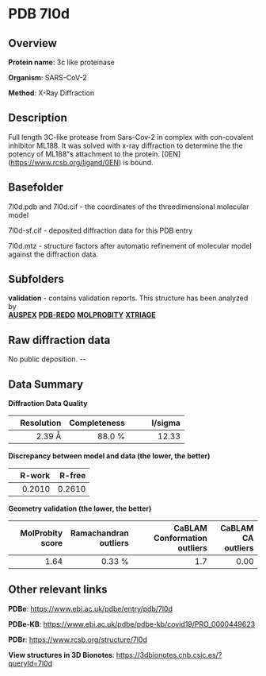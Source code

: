 # PDB 7l0d

## Overview

**Protein name**: 3c like proteinase

**Organism**: SARS-CoV-2

**Method**: X-Ray Diffraction

## Description

Full length 3C-like protease from Sars-Cov-2 in complex with con-covalent inhibitor ML188. It was solved with x-ray diffraction to determine the the potency of ML188"s attachment to the protein. [0EN] (https://www.rcsb.org/ligand/0EN) is bound.

## Basefolder

7l0d.pdb and 7l0d.cif - the coordinates of the threedimensional molecular model

7l0d-sf.cif - deposited diffraction data for this PDB entry

7l0d.mtz - structure factors after automatic refinement of molecular model against the diffraction data.

## Subfolders





**validation** - contains validation reports. This structure has been analyzed by <br>[**AUSPEX**](https://github.com/thorn-lab/coronavirus_structural_task_force/tree/master/pdb/3c_like_proteinase/SARS-CoV-2/7l0d/validation/auspex) [**PDB-REDO**](https://github.com/thorn-lab/coronavirus_structural_task_force/tree/master/pdb/3c_like_proteinase/SARS-CoV-2/7l0d/validation/pdb-redo) [**MOLPROBITY**](https://github.com/thorn-lab/coronavirus_structural_task_force/tree/master/pdb/3c_like_proteinase/SARS-CoV-2/7l0d/validation/molprobity) [**XTRIAGE**](https://github.com/thorn-lab/coronavirus_structural_task_force/blob/master/pdb/3c_like_proteinase/SARS-CoV-2/7l0d/validation/Xtriage_output.log)   



## Raw diffraction data

No public deposition. --<br> 

## Data Summary
**Diffraction Data Quality**

|   | Resolution | Completeness| I/sigma |
|---|-------------:|----------------:|--------------:|
|   |2.39 Å|88.0  %|<img width=50/>12.33|

**Discrepancy between model and data (the lower, the better)**

|   | **R-work**| **R-free**   
|---|-------------:|----------------:|           
||  0.2010|  0.2610|

**Geometry validation (the lower, the better)**

|   |**MolProbity<br>score**| **Ramachandran<br>outliers** | **CaBLAM<br>Conformation outliers** | **CaBLAM<br>CA outliers** |
|---|-------------:|----------------:|----------------:|----------------:|
||  1.64|  0.33 %|1.7|0.00|

 

 



## Other relevant links 
**PDBe**:  https://www.ebi.ac.uk/pdbe/entry/pdb/7l0d

**PDBe-KB**: https://www.ebi.ac.uk/pdbe/pdbe-kb/covid19/PRO_0000449623 
 
**PDBr**: https://www.rcsb.org/structure/7l0d 

**View structures in 3D Bionotes**: https://3dbionotes.cnb.csic.es/?queryId=7l0d

